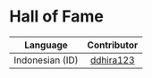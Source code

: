 # Hall of Fame

| Language           | Contributor                               |
| ------------------ |:-----------------------------------------:|
| Indonesian (ID)    | [ddhira123](https://github.com/ddhira123) |
